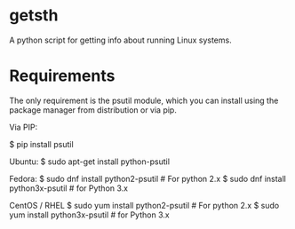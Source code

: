 # getsth
A python script for getting info about running Linux systems.

# Requirements
The only requirement is the psutil module, which you can install using the package manager from distribution or via pip.

Via PIP:

$ pip install psutil

Ubuntu:
$ sudo apt-get install python-psutil

Fedora:
$ sudo dnf install python2-psutil    # For python 2.x
$ sudo dnf install python3x-psutil   # for Python 3.x

CentOS / RHEL
$ sudo yum install python2-psutil    # For python 2.x
$ sudo yum install python3x-psutil   # for Python 3.x
